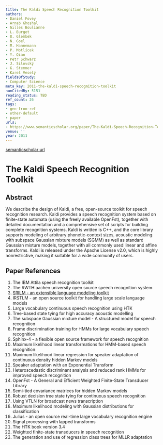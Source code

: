 ```yaml
---
title: The Kaldi Speech Recognition Toolkit
authors:
- Daniel Povey
- Arnab Ghoshal
- Gilles Boulianne
- L. Burget
- O. Glembek
- N. Goel
- M. Hannemann
- P. Motlícek
- Y. Qian
- Petr Schwarz
- J. Silovský
- G. Stemmer
- Karel Veselý
fieldsOfStudy:
- Computer Science
meta_key: 2011-the-kaldi-speech-recognition-toolkit
numCitedBy: 5151
reading_status: TBD
ref_count: 26
tags:
- gen-from-ref
- other-default
- paper
urls:
- https://www.semanticscholar.org/paper/The-Kaldi-Speech-Recognition-Toolkit-Povey-Ghoshal/3a1a2cff2b70fb84a7ca7d97f8adcc5855851795?sort=total-citations
venue: ''
year: 2011
---
```


[semanticscholar url](https://www.semanticscholar.org/paper/The-Kaldi-Speech-Recognition-Toolkit-Povey-Ghoshal/3a1a2cff2b70fb84a7ca7d97f8adcc5855851795?sort=total-citations)

# The Kaldi Speech Recognition Toolkit

## Abstract

We describe the design of Kaldi, a free, open-source toolkit for speech recognition research. Kaldi provides a speech recognition system based on finite-state automata (using the freely available OpenFst), together with detailed documentation and a comprehensive set of scripts for building complete recognition systems. Kaldi is written is C++, and the core library supports modeling of arbitrary phonetic-context sizes, acoustic modeling with subspace Gaussian mixture models (SGMM) as well as standard Gaussian mixture models, together with all commonly used linear and affine transforms. Kaldi is released under the Apache License v2.0, which is highly nonrestrictive, making it suitable for a wide community of users.

## Paper References

1. The IBM Attila speech recognition toolkit
2. The RWTH aachen university open source speech recognition system
3. [SRILM - an extensible language modeling toolkit](2002-srilm-an-extensible-language-modeling-toolkit)
4. IRSTLM - an open source toolkit for handling large scale language models
5. Large vocabulary continuous speech recognition using HTK
6. Tree-based state tying for high accuracy acoustic modelling
7. The subspace Gaussian mixture model - A structured model for speech recognition
8. Frame discrimination training for HMMs for large vocabulary speech recognition
9. Sphinx-4 - a flexible open source framework for speech recognition
10. Maximum likelihood linear transformations for HMM-based speech recognition
11. Maximum likelihood linear regression for speaker adaptation of continuous density hidden Markov models
12. Speaker adaptation with an Exponential Transform
13. Heteroscedastic discriminant analysis and reduced rank HMMs for improved speech recognition
14. OpenFst - A General and Efficient Weighted Finite-State Transducer Library
15. Semi-tied covariance matrices for hidden Markov models
16. Robust decision tree state tying for continuous speech recognition
17. Using VTLN for broadcast news transcription
18. Maximum likelihood modeling with Gaussian distributions for classification
19. Julius - an open source real-time large vocabulary recognition engine
20. Signal processing with lapped transforms
21. The HTK book version 3.4
22. Weighted finite-state transducers in speech recognition
23. The generation and use of regression class trees for MLLR adaptation
